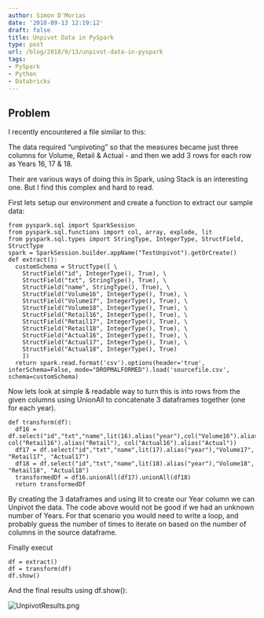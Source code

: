 ```yaml
---
author: Simon D'Morias
date: '2018-09-13 12:19:12'
draft: false
title: Unpivot Data in PySpark
type: post
url: /blog/2018/9/13/unpivot-data-in-pyspark
tags:
- PySpark
- Python
- Databricks
---
```


## Problem

I recently encountered a file similar to this:




 
   
 



The data required “unpivoting” so that the measures became just three columns for Volume, Retail & Actual - and then we add 3 rows for each row as Years 16, 17 & 18.

Their are various ways of doing this in Spark, using Stack is an interesting one. But I find this complex and hard to read.

First lets setup our environment and create a function to extract our sample data:
    
```
from pyspark.sql import SparkSession  
from pyspark.sql.functions import col, array, explode, lit  
from pyspark.sql.types import StringType, IntegerType, StructField, StructType  
spark = SparkSession.builder.appName("TestUnpivot").getOrCreate()  
def extract():  
  customSchema = StructType([ \  
    StructField("id", IntegerType(), True), \  
    StructField("txt", StringType(), True), \  
    StructField("name", StringType(), True), \  
    StructField("Volume16", IntegerType(), True), \  
    StructField("Volume17", IntegerType(), True), \  
    StructField("Volume18", IntegerType(), True), \  
    StructField("Retail16", IntegerType(), True), \  
    StructField("Retail17", IntegerType(), True), \  
    StructField("Retail18", IntegerType(), True), \  
    StructField("Actual16", IntegerType(), True), \  
    StructField("Actual17", IntegerType(), True), \  
    StructField("Actual18", IntegerType(), True)  
    ])  
  return spark.read.format('csv').options(header='true', inferSchema=False, mode="DROPMALFORMED").load('sourcefile.csv', schema=customSchema)  
  ```

Now lets look at simple & readable way to turn this is into rows from the given columns using UnionAll to concatenate 3 dataframes together (one for each year).
    
```
def transform(df):  
  df16 = df.select("id","txt","name",lit(16).alias("year"),col("Volume16").alias("Volume"), col("Retail16").alias("Retail"), col("Actual16").alias("Actual"))  
  df17 = df.select("id","txt","name",lit(17).alias("year"),"Volume17", "Retail17", "Actual17")  
  df18 = df.select("id","txt","name",lit(18).alias("year"),"Volume18", "Retail18", "Actual18")  
  transformedDf = df16.unionAll(df17).unionAll(df18)  
  return transformedDf  
```

By creating the 3 dataframes and using lit to create our Year column we can Unpivot the data. The code above would not be good if we had an unknown number of Years. For that scenario you would need to write a loop, and probably guess the number of times to iterate on based on the number of columns in the source dataframe.

Finally execut

```
df = extract()
df = transform(df)
df.show()
```

And the final results using df.show():
             
![UnpivotResults.png](/images/UnpivotResults.png)